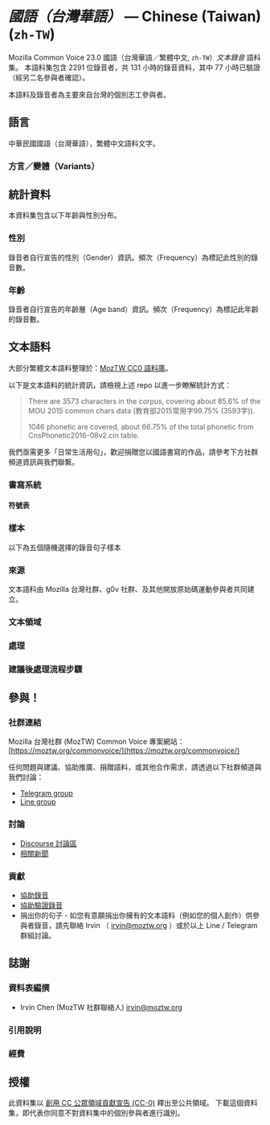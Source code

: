 # *國語（台灣華語）* &mdash; Chinese (Taiwan) (`zh-TW`)

Mozilla Common Voice 23.0 國語（台灣華語／繁體中文, `zh-TW`）*文本錄音* 語料集。
本語料集包含 2291 位錄音者，共 131 小時的錄音資料，其中 77 小時已驗證（經另二名參與者確認）。

本語料及錄音者為主要來自台灣的個別志工參與者。

## 語言

<!-- {{LANGUAGE_DESCRIPTION}} -->
<!-- Provide a brief (1-2 paragraph) description of your language -->
中華民國國語（台灣華語），繁體中文語料文字。

### 方言／變體（Variants）

<!-- {{VARIANT_DESCRIPTION}} -->
<!-- @ OPTIONAL @ -->
<!-- Describe the variants (MCV variants) of your language -->

## 統計資料
<!-- You can get a lot of the information in this section from https://analyzer.cv-toolbox.web.tr/browse -->
本資料集包含以下年齡與性別分布。

### 性別

錄音者自行宣告的性別（Gender）資訊。頻次（Frequency）為標記此性別的錄音數。

<!-- {{GENDER_TABLE}} -->
<!-- @ AUTOMATICALLY GENERATED @ -->
<!--
| Gender | Frequency |
|--------|-----------|
| male, masculine | ? |
| undeclared | ? |
| female, feminine | ? |
-->
### 年齡

錄音者自行宣告的年齡層（Age band）資訊。頻次（Frequency）為標記此年齡的錄音數。

<!-- {{AGE_TABLE}} -->
<!-- @ AUTOMATICALLY GENERATED @ -->
<!--
| Age band | Frequency |
|----------|-----------|
| teens | ? |
| twenties | ? |
| thirties | ? |
| fourties | ? |
| fifties | ? |
   ...if other age ranges are present in your data, add rows...
-->

## 文本語料

<!-- {{TEXT_CORPUS_DESCRIPTION}} -->
<!-- @ OPTIONAL @ -->
<!-- An overview of the text corpus, with information such as average length (in characters and words) of validated sentences. -->

大部分繁體文本語料整理於：[MozTW CC0 語料庫](https://github.com/moztw/cc0-sentences)。

以下是文本語料的統計資訊，請檢視上述 repo 以進一步瞭解統計方式：

> There are 3573 characters in the corpus, covering about 85.6% of the MOU 2015 common chars data (教育部2015常用字99.75% (3593字)).
> 
> 1046 phonetic are covered, about 66.75% of the total phonetic from CnsPhonetic2016-08v2.cin table.

我們亟需更多「日常生活用句」，歡迎捐贈您以國語書寫的作品，請參考下方社群頻道資訊與我們聯繫。

### 書寫系統

<!-- {{WRITING_SYSTEM_DESCRIPTION}} -->
<!-- @ OPTIONAL @ -->
<!-- A description of the writing system (or writing systems) used in the text corpus -->

#### 符號表

<!-- {{ALPHABET_TABLE}} -->
<!-- @ OPTIONAL @ -->
<!-- If the writing system is alphabetic, you can include the valid alphabet here -->

### 樣本

以下為五個隨機選擇的錄音句子樣本

<!-- {{SENTENCES_SAMPLE}} -->

### 來源

<!-- {{SOURCES_LIST}} -->
<!-- @ OPTIONAL @ -->
<!-- A list of sentence sources, can be curated to the top-N -->

文本語料由 Mozilla 台灣社群、g0v 社群、及其他開放原始碼運動參與者共同建立。

### 文本領域

<!-- {{TEXT_DOMAIN_DESCRIPTION}} -->
<!-- @ OPTIONAL @ -->
<!-- What text domains are represented in the corpus? -->

### 處理

<!-- {{PROCESSING_DESCRIPTION}} -->
<!-- @ OPTIONAL @ -->
<!-- How has the text data been processed -->

### 建議後處理流程步驟

<!-- {{RECOMMENDED_POSTPROCESSING_DESCRIPTION}} -->
<!-- @ OPTIONAL @ -->
<!-- What should people do before they use the data, for example Unicode normalisation -->

## 參與！

### 社群連結

<!-- {{COMMUNITY_LINKS_LIST}} -->
<!-- @ OPTIONAL @ -->
<!-- Links to community chats / fora -->

Mozilla 台灣社群 (MozTW) Common Voice 專案網站： [https://moztw.org/commonvoice/](https://moztw.org/commonvoice/)

任何問題與建議、協助推廣、捐贈語料，或其他合作需求，請透過以下社群頻道與我們討論：

- [Telegram group](https://t.me/+gvmHEcAtd-IwNzFl)
- [Line group](https://line.me/ti/g/_PLyjCSe_8)

### 討論

<!-- {{DISCUSSION_LINKS_LIST}} -->
<!-- @ OPTIONAL @ -->
<!-- Any links to discussions, for example on Discourse or other fora or blogs can be included here -->

- [Discourse 討論區](https://discourse.mozilla.org/c/voice/zh-tw/286)
- [相關新聞](https://hackmd.io/@moztw/common-voice-news)

### 貢獻

<!-- {{CONTRIBUTE_LINKS_LIST}} -->
<!-- Here you can include links for how to contribute to the dataset -->

* [協助錄音](https://commonvoice.mozilla.org/nan-tw/speak)
* [協助驗證錄音](https://commonvoice.mozilla.org/nan-tw/listen)
* 捐出你的句子 - 如您有意願捐出你擁有的文本語料（例如您的個人創作）供參與者錄音，請先聯絡 Irvin （ irvin@moztw.org ）或於以上 Line / Telegram 群組討論。

## 誌謝

### 資料表編撰

<!-- {{DATASHEET_AUTHORS_LIST}} -->
<!-- A list in the format of: Your Name <email@email.com> -->

- Irvin Chen (MozTW 社群聯絡人) <irvin@moztw.org>

### 引用說明

<!-- {{CITATION_DESCRIPTION}} -->
<!-- @ OPTIONAL @ -->
<!-- If you published a paper and would like people to cite it, you can include the BiBTeX here -->

### 經費

<!-- {{FUNDING_DESCRIPTION}} -->
<!-- @ OPTIONAL @ -->
<!-- If you received any funding, you can include the acknowledgement here -->

## 授權

此資料集以 [創用 CC 公眾領域貢獻宣告 (CC-0)](https://creativecommons.org/public-domain/cc0/) 釋出至公共領域。
下載這個資料集，即代表你同意不對資料集中的個別參與者進行識別。

